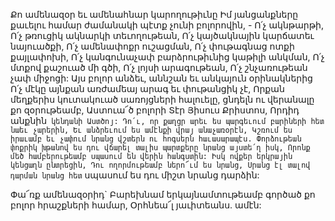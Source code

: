 
Քո ամենազօր եւ ամենահնար կարողութիւնը
Իմ յանցանքները քաւելու համար ժամանակի
պէտք չունի բոլորովին, -
Ո՛չ ակնթարթի,
Ո՛չ թռուցիկ ակնարկի տեւողութեան,
Ո՛չ կայծակնային կարճատեւ նայուածքի,
Ո՛չ ամենափոքր ուշացման,
Ո՛չ փութագնաց ոտքի քայլափոխի,
Ո՛չ կանգունաչափ բարձրութիւնից կաթիլի
անկման,
Ո՛չ մտքով քաշուած մի գծի,
Ո՛չ լոյսի արագութեան,
Ո՛չ շնչառութեան չափ միջոցի:
Այս բոլոր անձեւ, աննշան եւ անկայուն
օրինակներից
Ո՛չ մէկը այնքան առժամեայ արագ եւ փութանցիկ
չէ,
Որքան մեղքերիս կուտակուած սառոյցների
հալուելը, ցնդելն ու վերանալը քո զօրութեամբ,
Աստուա՜ծ բոլորի Տէր Յիսուս Քրիստոս,
Որդիդ անքնին` կենդանի Աստծոյ:
Դո՛ւ, որ քաղցր արեւ ես պարգեւում բարիների
հետ նաեւ չարերին,
Եւ անձրեւում ես ամէնքի վրայ անաչառօրէն,
Կշռում ես իրաւամբ եւ չափում նրանց վշտերն ու
հոգսերն հաւասարապէս.
Փորձութեան փոքրիկ խթանով ես դու վճարել
տալիս պարտքերը նրանց այստե՛ղ իսկ,
Որոնք մեծ համբերութեամբ սպասում են վերին
հանգստին:
Իսկ ովքեր երկրային կենցաղն ընտրեցին,
Դու ողորմութեամբ ներո՜ւմ ես նրանց,
Սրանց էլ տալով դարման նրանց հետ` սպասում
ես դու միշտ նրանց դարձին:


Փա՜ռք ամենազօրիդ`
Բարեխնամ երկայնամտութեամբ գործած քո
բոլոր հրաշքների համար,
Օրհնեա՜լ յաւիտեանս. ամէն:


